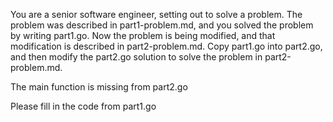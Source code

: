 You are a senior software engineer, setting out to solve a problem. The problem was described in part1-problem.md, and you solved the problem by writing part1.go. Now the problem is being modified, and that modification is described in part2-problem.md. Copy part1.go into part2.go, and then modify the part2.go solution to solve the problem in part2-problem.md.

The main function is missing from part2.go

Please fill in the code from part1.go

